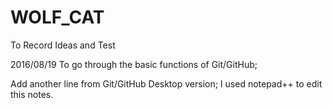# WOLF_CAT
To Record Ideas and Test

2016/08/19 To go through the basic functions of Git/GitHub;

Add another line from Git/GitHub Desktop version; I used notepad++ to edit this notes. 

